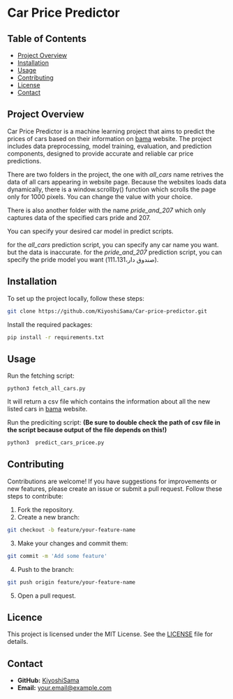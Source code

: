 # Car Price Predictor
## Table of Contents

- [Project Overview](#project-overview)
- [Installation](#installation)
- [Usage](#usage)
- [Contributing](#contributing)
- [License](#licence)
- [Contact](#contact)

## Project Overview

Car Price Predictor is a machine learning project that aims to predict the prices of cars based on their information on [bama](https://bama.ir) website. The project includes data preprocessing, model training, evaluation, and prediction components, designed to provide accurate and reliable car price predictions.

There are two folders in the project, the one with *all_cars* name retrives the data of all cars appearing in website page. Because the websites loads data dynamically, there is a window.scrollby() function which scrolls the page only for 1000 pixels. You can change the value with your choice.

There is also another folder with the name *pride_and_207* which only captures data of the specified cars pride and 207.

You can specify your desired car model in predict scripts.

for the *all_cars* prediction script, you can specify any car name you want. but the data is inaccurate.
for the *pride_and_207* prediction script, you can specify the pride model you want (صندوق دار،111،131). 


## Installation

To set up the project locally, follow these steps:

```bash 
git clone https://github.com/KiyoshiSama/Car-price-predictor.git
```

Install the required packages:

```bash
pip install -r requirements.txt
```
## Usage

Run the fetching script:
```
python3 fetch_all_cars.py
```
It will return a csv file which contains the information about all the new listed cars in [bama](https://bama.ir) website.

Run the prediciting script: **(Be sure to double check the path of csv file in the script because output of the file depends on this!)**
```bash
python3  predict_cars_pricee.py
```
## Contributing
Contributions are welcome! If you have suggestions for improvements or new features, please create an issue or submit a pull request. Follow these steps to contribute:

1. Fork the repository.
2. Create a new branch:
```bash
git checkout -b feature/your-feature-name
```
3. Make your changes and commit them:
```bash
git commit -m 'Add some feature'
```
4. Push to the branch:
```bash
git push origin feature/your-feature-name
```
5. Open a pull request.

## Licence

This project is licensed under the MIT License. See the [LICENSE](LICENCE.txt) file for details.

## Contact
- **GitHub:** [KiyoshiSama](https://github.com/KiyoshiSama)
- **Email:** [your.email@example.com](mailto:your.email@example.com)